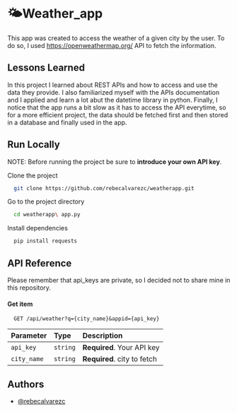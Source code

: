 # 🌤Weather_app
This app was created to access the weather of a given city by the user. To do so, I used https://openweathermap.org/ API to fetch the information.

## Lessons Learned
In this project I learned about REST APIs and how to access and use the data they provide. I also familiarized myself with the APIs documentation and I applied and learn a lot abut the datetime library in python.
Finally, I notice that the app runs a bit slow as it has to access the API everytime, so for a more efficient project, the data should be fetched first and then
stored in a database and finally used in the app.


## Run Locally
NOTE: Before running the project be sure to **introduce your own API key**.

Clone the project

```bash
  git clone https://github.com/rebecalvarezc/weatherapp.git
```

Go to the project directory

```bash
  cd weatherapp\ app.py
```

Install dependencies

```bash
  pip install requests
```


## API Reference
Please remember that api_keys are private, so I decided not to share mine in this repository.
#### Get item

```http
  GET /api/weather?q={city_name}&appid={api_key}
```

| Parameter | Type     | Description                |
| :-------- | :------- | :------------------------- |
| `api_key` | `string` | **Required**. Your API key |
|`city_name`| `string` | **Required**. city to fetch|

## Authors

- [@rebecalvarezc](https://github.com/rebecalvarezc)

  

